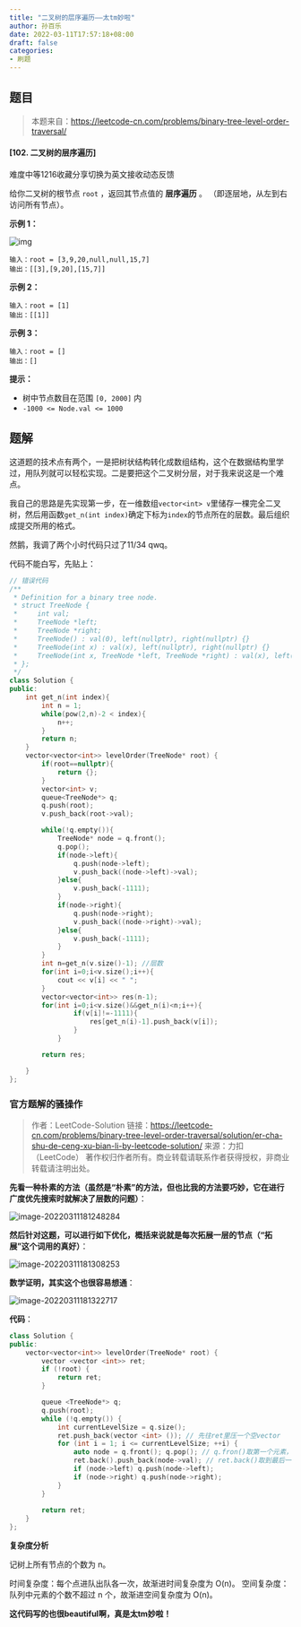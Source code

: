 ```yaml
---
title: "二叉树的层序遍历——太tm妙啦"
author: 孙百乐
date: 2022-03-11T17:57:18+08:00
draft: false
categories: 
- 刷题
---
```


## 题目

> 本题来自：https://leetcode-cn.com/problems/binary-tree-level-order-traversal/

#### [102. 二叉树的层序遍历]

难度中等1216收藏分享切换为英文接收动态反馈

给你二叉树的根节点 `root` ，返回其节点值的 **层序遍历** 。 （即逐层地，从左到右访问所有节点）。

 

**示例 1：**

![img](https://cdn.jsdelivr.net/gh/leyouBaloy/mypic/img/tree1.jpg)

```
输入：root = [3,9,20,null,null,15,7]
输出：[[3],[9,20],[15,7]]
```

**示例 2：**

```
输入：root = [1]
输出：[[1]]
```

**示例 3：**

```
输入：root = []
输出：[]
```

 

**提示：**

- 树中节点数目在范围 `[0, 2000]` 内
- `-1000 <= Node.val <= 1000`

## 题解

这道题的技术点有两个，一是把树状结构转化成数组结构，这个在数据结构里学过，用队列就可以轻松实现。二是要把这个二叉树分层，对于我来说这是一个难点。

我自己的思路是先实现第一步，在一维数组`vector<int> v`里储存一棵完全二叉树，然后用函数`get_n(int index)`确定下标为`index`的节点所在的层数。最后组织成提交所用的格式。

然鹅，我调了两个小时代码只过了11/34 qwq。

代码不能白写，先贴上：

```c++
// 错误代码
/**
 * Definition for a binary tree node.
 * struct TreeNode {
 *     int val;
 *     TreeNode *left;
 *     TreeNode *right;
 *     TreeNode() : val(0), left(nullptr), right(nullptr) {}
 *     TreeNode(int x) : val(x), left(nullptr), right(nullptr) {}
 *     TreeNode(int x, TreeNode *left, TreeNode *right) : val(x), left(left), right(right) {}
 * };
 */
class Solution {
public:
    int get_n(int index){
        int n = 1;
        while(pow(2,n)-2 < index){
            n++;
        }
        return n;
    }
    vector<vector<int>> levelOrder(TreeNode* root) {
        if(root==nullptr){
            return {};
        }
        vector<int> v;
        queue<TreeNode*> q;
        q.push(root);
        v.push_back(root->val);

        while(!q.empty()){
            TreeNode* node = q.front();
            q.pop();
            if(node->left){
                q.push(node->left);
                v.push_back((node->left)->val);
            }else{
                v.push_back(-1111);
            }
            if(node->right){
                q.push(node->right);
                v.push_back((node->right)->val);
            }else{
                v.push_back(-1111);
            }
        }
        int n=get_n(v.size()-1); //层数
        for(int i=0;i<v.size();i++){
            cout << v[i] << " ";
        }
        vector<vector<int>> res(n-1);
        for(int i=0;i<v.size()&&get_n(i)<n;i++){
                if(v[i]!=-1111){
                    res[get_n(i)-1].push_back(v[i]);
                }
            }

        return res;

    }
};
```

### 官方题解的骚操作

> 作者：LeetCode-Solution
> 链接：https://leetcode-cn.com/problems/binary-tree-level-order-traversal/solution/er-cha-shu-de-ceng-xu-bian-li-by-leetcode-solution/
> 来源：力扣（LeetCode）
> 著作权归作者所有。商业转载请联系作者获得授权，非商业转载请注明出处。

**先看一种朴素的方法（虽然是“朴素”的方法，但也比我的方法要巧妙，它在进行广度优先搜索时就解决了层数的问题）**：

![image-20220311181248284](https://cdn.jsdelivr.net/gh/leyouBaloy/mypic/img/image-20220311181248284.png)

**然后针对这题，可以进行如下优化，概括来说就是每次拓展一层的节点（“拓展”这个词用的真好）**：

![image-20220311181308253](https://cdn.jsdelivr.net/gh/leyouBaloy/mypic/img/image-20220311181308253.png)



**数学证明，其实这个也很容易想通**：

![image-20220311181322717](https://cdn.jsdelivr.net/gh/leyouBaloy/mypic/img/image-20220311181322717.png)

**代码**：

```c++
class Solution {
public:
    vector<vector<int>> levelOrder(TreeNode* root) {
        vector <vector <int>> ret;
        if (!root) {
            return ret;
        }

        queue <TreeNode*> q;
        q.push(root);
        while (!q.empty()) {
            int currentLevelSize = q.size();
            ret.push_back(vector <int> ()); // 先往ret里压一个空vector
            for (int i = 1; i <= currentLevelSize; ++i) {
                auto node = q.front(); q.pop(); // q.fron()取第一个元素，q.pop()删除第一个元素
                ret.back().push_back(node->val); // ret.back()取到最后一个vector，再往里push_back
                if (node->left) q.push(node->left);
                if (node->right) q.push(node->right);
            }
        }
        
        return ret;
    }
};
```

**复杂度分析**

记树上所有节点的个数为 n。

时间复杂度：每个点进队出队各一次，故渐进时间复杂度为 O(n)。
空间复杂度：队列中元素的个数不超过 n 个，故渐进空间复杂度为 O(n)。

**这代码写的也很beautiful啊，真是太tm妙啦！**

